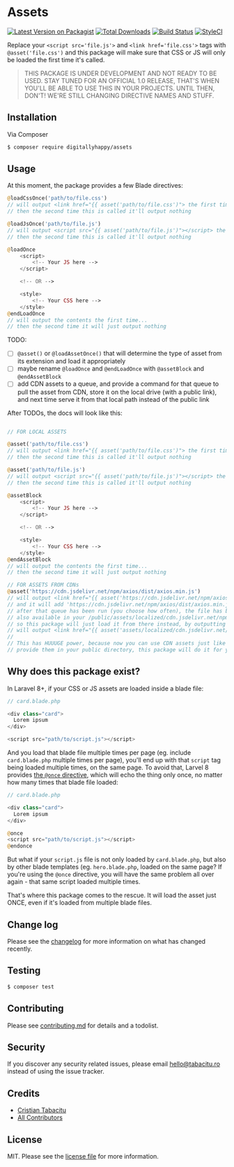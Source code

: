 # Assets

[![Latest Version on Packagist][ico-version]][link-packagist]
[![Total Downloads][ico-downloads]][link-downloads]
[![Build Status][ico-travis]][link-travis]
[![StyleCI][ico-styleci]][link-styleci]

Replace your `<script src='file.js'>` and `<link href='file.css'>` tags with `@asset('file.css')` and this package will make sure that CSS or JS will only be loaded the first time it's called.

> THIS PACKAGE IS UNDER DEVELOPMENT AND NOT READY TO BE USED. STAY TUNED FOR AN OFFICIAL 1.0 RELEASE, THAT'S WHEN YOU'LL BE ABLE TO USE THIS IN YOUR PROJECTS. UNTIL THEN, DON'T! WE'RE STILL CHANGING DIRECTIVE NAMES AND STUFF.

## Installation

Via Composer

``` bash
$ composer require digitallyhappy/assets
```

## Usage

At this moment, the package provides a few Blade directives:

```php
@loadCssOnce('path/to/file.css')
// will output <link href="{{ asset('path/to/file.css')"> the first time
// then the second time this is called it'll output nothing

@loadJsOnce('path/to/file.js')
// will output <script src="{{ asset('path/to/file.js')"></script> the first time
// then the second time this is called it'll output nothing

@loadOnce
    <script>
        <!-- Your JS here -->
    </script>

    <!-- OR -->

    <style>
        <!-- Your CSS here -->
    </style>
@endLoadOnce
// will output the contents the first time...
// then the second time it will just output nothing
```

TODO:
- [ ] `@asset()` or `@loadAssetOnce()` that will determine the type of asset from its extension and load it appropriately
- [ ] maybe rename `@loadOnce` and `@endLoadOnce` with `@assetBlock` and `@endAssetBlock`
- [ ] add CDN assets to a queue, and provide a command for that queue to pull the asset from CDN, store it on the local drive (with a public link), and next time serve it from that local path instead of the public link

After TODOs, the docs will look like this:

```php

// FOR LOCAL ASSETS

@asset('path/to/file.css')
// will output <link href="{{ asset('path/to/file.css')"> the first time
// then the second time this is called it'll output nothing

@asset('path/to/file.js')
// will output <script src="{{ asset('path/to/file.js')"></script> the first time
// then the second time this is called it'll output nothing

@assetBlock
    <script>
        <!-- Your JS here -->
    </script>

    <!-- OR -->

    <style>
        <!-- Your CSS here -->
    </style>
@endAssetBlock
// will output the contents the first time...
// then the second time it will just output nothing

// FOR ASSETS FROM CDNs
@asset('https://cdn.jsdelivr.net/npm/axios/dist/axios.min.js')
// will output <link href="{{ asset('https://cdn.jsdelivr.net/npm/axios/dist/axios.min.js')"> the first time
// and it will add 'https://cdn.jsdelivr.net/npm/axios/dist/axios.min.js' to a queue of files to be downloaded;
// after that queue has been run (you choose how often), the file has been "localized", which means it's
// also available in your /public/assets/localized/cdn.jsdelivr.net/npm/axios/dist/axios.min.js
// so this package will just load it from there instead, by outputting
// will output <link href="{{ asset('assets/localized/cdn.jsdelivr.net/npm/axios/dist/axios.min.js')">
//
// This has HUUUGE power, because now you can use CDN assets just like they were local. You do NOT have to
// provide them in your public directory, this package will do it for you.
```
## Why does this package exist?

In Laravel 8+, if your CSS or JS assets are loaded inside a blade file:

```php
// card.blade.php

<div class="card">
  Lorem ipsum
</div>

<script src="path/to/script.js"></script>
```

And you load that blade file multiple times per page (eg. include `card.blade.php` multiple times per page), you'll end up with that `script` tag being loaded multiple times, on the same page. To avoid that, Larvel 8 provides [the `@once` directive](https://laravel.com/docs/8.x/blade#the-once-directive), which will echo the thing only once, no matter how many times that blade file loaded:

```php
// card.blade.php

<div class="card">
  Lorem ipsum
</div>

@once
<script src="path/to/script.js"></script>
@endonce
```

But what if your `script.js` file is not only loaded by `card.blade.php`, but also by other blade templates (eg. `hero.blade.php`, loaded on the same page? If you're using the `@once` directive, you will have the same problem all over again - that same script loaded multiple times.

That's where this package comes to the rescue. It will load the asset just ONCE, even if it's loaded from multiple blade files.

## Change log

Please see the [changelog](changelog.md) for more information on what has changed recently.

## Testing

``` bash
$ composer test
```

## Contributing

Please see [contributing.md](contributing.md) for details and a todolist.

## Security

If you discover any security related issues, please email hello@tabacitu.ro instead of using the issue tracker.

## Credits

- [Cristian Tabacitu][link-author]
- [All Contributors][link-contributors]

## License

MIT. Please see the [license file](license.md) for more information.

[ico-version]: https://img.shields.io/packagist/v/digitallyhappy/assets.svg?style=flat-square
[ico-downloads]: https://img.shields.io/packagist/dt/digitallyhappy/assets.svg?style=flat-square
[ico-travis]: https://img.shields.io/travis/digitallyhappy/assets/master.svg?style=flat-square
[ico-styleci]: https://styleci.io/repos/421785142/shield

[link-packagist]: https://packagist.org/packages/digitallyhappy/assets
[link-downloads]: https://packagist.org/packages/digitallyhappy/assets
[link-travis]: https://travis-ci.org/digitallyhappy/assets
[link-styleci]: https://styleci.io/repos/421785142
[link-author]: https://github.com/digitallyhappy
[link-contributors]: ../../contributors
